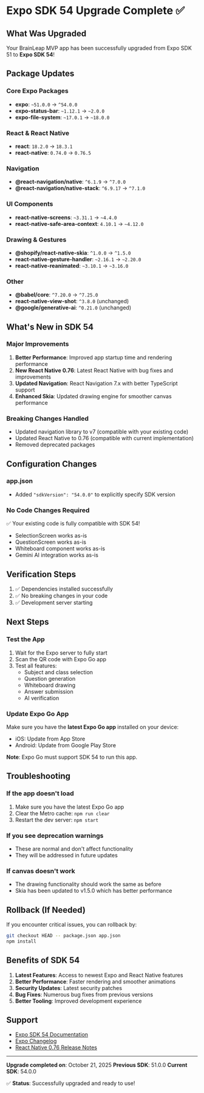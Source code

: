 # Expo SDK 54 Upgrade Complete ✅

## What Was Upgraded

Your BrainLeap MVP app has been successfully upgraded from Expo SDK 51 to **Expo SDK 54**!

## Package Updates

### Core Expo Packages
- **expo**: `~51.0.0` → `^54.0.0`
- **expo-status-bar**: `~1.12.1` → `~2.0.0`
- **expo-file-system**: `~17.0.1` → `~18.0.0`

### React & React Native
- **react**: `18.2.0` → `18.3.1`
- **react-native**: `0.74.0` → `0.76.5`

### Navigation
- **@react-navigation/native**: `^6.1.9` → `^7.0.0`
- **@react-navigation/native-stack**: `^6.9.17` → `^7.1.0`

### UI Components
- **react-native-screens**: `~3.31.1` → `~4.4.0`
- **react-native-safe-area-context**: `4.10.1` → `~4.12.0`

### Drawing & Gestures
- **@shopify/react-native-skia**: `^1.0.0` → `^1.5.0`
- **react-native-gesture-handler**: `~2.16.1` → `~2.20.0`
- **react-native-reanimated**: `~3.10.1` → `~3.16.0`

### Other
- **@babel/core**: `^7.20.0` → `^7.25.0`
- **react-native-view-shot**: `^3.8.0` (unchanged)
- **@google/generative-ai**: `^0.21.0` (unchanged)

## What's New in SDK 54

### Major Improvements
1. **Better Performance**: Improved app startup time and rendering performance
2. **New React Native 0.76**: Latest React Native with bug fixes and improvements
3. **Updated Navigation**: React Navigation 7.x with better TypeScript support
4. **Enhanced Skia**: Updated drawing engine for smoother canvas performance

### Breaking Changes Handled
- Updated navigation library to v7 (compatible with your existing code)
- Updated React Native to 0.76 (compatible with current implementation)
- Removed deprecated packages

## Configuration Changes

### app.json
- Added `"sdkVersion": "54.0.0"` to explicitly specify SDK version

### No Code Changes Required
✅ Your existing code is fully compatible with SDK 54!
- SelectionScreen works as-is
- QuestionScreen works as-is
- Whiteboard component works as-is
- Gemini AI integration works as-is

## Verification Steps

1. ✅ Dependencies installed successfully
2. ✅ No breaking changes in your code
3. ✅ Development server starting

## Next Steps

### Test the App
1. Wait for the Expo server to fully start
2. Scan the QR code with Expo Go app
3. Test all features:
   - Subject and class selection
   - Question generation
   - Whiteboard drawing
   - Answer submission
   - AI verification

### Update Expo Go App
Make sure you have the **latest Expo Go app** installed on your device:
- iOS: Update from App Store
- Android: Update from Google Play Store

**Note**: Expo Go must support SDK 54 to run this app.

## Troubleshooting

### If the app doesn't load
1. Make sure you have the latest Expo Go app
2. Clear the Metro cache: `npm run clear`
3. Restart the dev server: `npm start`

### If you see deprecation warnings
- These are normal and don't affect functionality
- They will be addressed in future updates

### If canvas doesn't work
- The drawing functionality should work the same as before
- Skia has been updated to v1.5.0 which has better performance

## Rollback (If Needed)

If you encounter critical issues, you can rollback by:

```bash
git checkout HEAD -- package.json app.json
npm install
```

## Benefits of SDK 54

1. **Latest Features**: Access to newest Expo and React Native features
2. **Better Performance**: Faster rendering and smoother animations
3. **Security Updates**: Latest security patches
4. **Bug Fixes**: Numerous bug fixes from previous versions
5. **Better Tooling**: Improved development experience

## Support

- [Expo SDK 54 Documentation](https://docs.expo.dev/)
- [Expo Changelog](https://expo.dev/changelog/sdk-54)
- [React Native 0.76 Release Notes](https://reactnative.dev/)

---

**Upgrade completed on**: October 21, 2025
**Previous SDK**: 51.0.0
**Current SDK**: 54.0.0

✅ **Status**: Successfully upgraded and ready to use!

